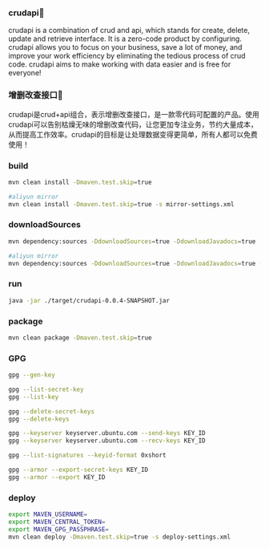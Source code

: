 ### crudapi👋
crudapi is a combination of crud and api, which stands for create, delete, update and retrieve interface. It is a zero-code product by configuring. crudapi allows you to focus on your business, save a lot of money, and improve your work efficiency by eliminating the tedious process of crud code. crudapi aims to make working with data easier and is free for everyone! 

### 增删改查接口👋
crudapi是crud+api组合，表示增删改查接口，是一款零代码可配置的产品。使用crudapi可以告别枯燥无味的增删改查代码，让您更加专注业务，节约大量成本，从而提高工作效率。crudapi的目标是让处理数据变得更简单，所有人都可以免费使用！

### build
```bash
mvn clean install -Dmaven.test.skip=true

#aliyun mirror
mvn clean install -Dmaven.test.skip=true -s mirror-settings.xml
```

### downloadSources
```bash
mvn dependency:sources -DdownloadSources=true -DdownloadJavadocs=true

#aliyun mirror
mvn dependency:sources -DdownloadSources=true -DdownloadJavadocs=true -s mirror-settings.xml
```

### run
```bash
java -jar ./target/crudapi-0.0.4-SNAPSHOT.jar
```

### package
```bash
mvn clean package -Dmaven.test.skip=true
```

### GPG
```bash
gpg --gen-key

gpg --list-secret-key
gpg --list-key

gpg --delete-secret-keys
gpg --delete-keys

gpg --keyserver keyserver.ubuntu.com --send-keys KEY_ID
gpg --keyserver keyserver.ubuntu.com --recv-keys KEY_ID

gpg --list-signatures --keyid-format 0xshort

gpg --armor --export-secret-keys KEY_ID
gpg --armor --export KEY_ID
```

### deploy
```bash
export MAVEN_USERNAME=
export MAVEN_CENTRAL_TOKEN=
export MAVEN_GPG_PASSPHRASE=
mvn clean deploy -Dmaven.test.skip=true -s deploy-settings.xml
```
